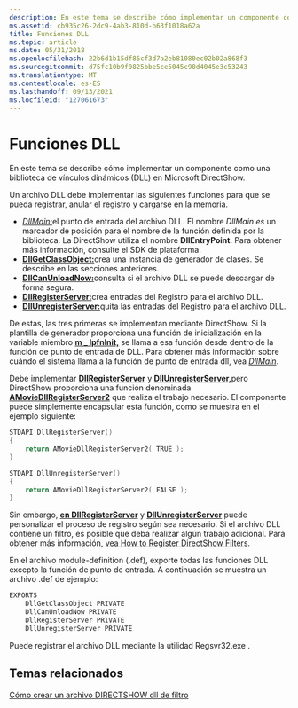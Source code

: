 ```yaml
---
description: En este tema se describe cómo implementar un componente como una biblioteca de vínculos dinámicos (DLL) en Microsoft DirectShow.
ms.assetid: cb935c26-2dc9-4ab3-810d-b63f1018a62a
title: Funciones DLL
ms.topic: article
ms.date: 05/31/2018
ms.openlocfilehash: 22b6d1b15df86cf3d7a2eb81080ec02b02a868f3
ms.sourcegitcommit: d75fc10b9f0825bbe5ce5045c90d4045e3c53243
ms.translationtype: MT
ms.contentlocale: es-ES
ms.lasthandoff: 09/13/2021
ms.locfileid: "127061673"
---
```

# <a name="dll-functions"></a>Funciones DLL

En este tema se describe cómo implementar un componente como una biblioteca de vínculos dinámicos (DLL) en Microsoft DirectShow.

Un archivo DLL debe implementar las siguientes funciones para que se pueda registrar, anular el registro y cargarse en la memoria.

-   [*DllMain:*](/windows/desktop/Dlls/dllmain)el punto de entrada del archivo DLL. El nombre *DllMain es* un marcador de posición para el nombre de la función definida por la biblioteca. La DirectShow utiliza el nombre **DllEntryPoint**. Para obtener más información, consulte el SDK de plataforma.
-   [**DllGetClassObject:**](/windows/desktop/api/combaseapi/nf-combaseapi-dllgetclassobject)crea una instancia de generador de clases. Se describe en las secciones anteriores.
-   [**DllCanUnloadNow:**](/windows/desktop/api/combaseapi/nf-combaseapi-dllcanunloadnow)consulta si el archivo DLL se puede descargar de forma segura.
-   [**DllRegisterServer:**](/windows/desktop/api/olectl/nf-olectl-dllregisterserver)crea entradas del Registro para el archivo DLL.
-   [**DllUnregisterServer:**](/windows/desktop/api/olectl/nf-olectl-dllunregisterserver)quita las entradas del Registro para el archivo DLL.

De estas, las tres primeras se implementan mediante DirectShow. Si la plantilla de generador proporciona una función de inicialización en la variable miembro [**m \_ lpfnInit,**](cfactorytemplate-m-lpfninit.md) se llama a esa función desde dentro de la función de punto de entrada de DLL. Para obtener más información sobre cuándo el sistema llama a la función de punto de entrada dll, vea [*DllMain*](/windows/desktop/Dlls/dllmain).

Debe implementar [**DllRegisterServer**](/windows/desktop/api/olectl/nf-olectl-dllregisterserver) y [**DllUnregisterServer,**](/windows/desktop/api/olectl/nf-olectl-dllunregisterserver)pero DirectShow proporciona una función denominada [**AMovieDllRegisterServer2**](amoviedllregisterserver2.md) que realiza el trabajo necesario. El componente puede simplemente encapsular esta función, como se muestra en el ejemplo siguiente:


```C++
STDAPI DllRegisterServer()
{
    return AMovieDllRegisterServer2( TRUE );
}

STDAPI DllUnregisterServer()
{
    return AMovieDllRegisterServer2( FALSE );
}
```



Sin embargo, [**en DllRegisterServer**](/windows/desktop/api/olectl/nf-olectl-dllregisterserver) y [**DllUnregisterServer**](/windows/desktop/api/olectl/nf-olectl-dllunregisterserver) puede personalizar el proceso de registro según sea necesario. Si el archivo DLL contiene un filtro, es posible que deba realizar algún trabajo adicional. Para obtener más información, [vea How to Register DirectShow Filters](how-to-register-directshow-filters.md).

En el archivo module-definition (.def), exporte todas las funciones DLL excepto la función de punto de entrada. A continuación se muestra un archivo .def de ejemplo:


```C++
EXPORTS
    DllGetClassObject PRIVATE
    DllCanUnloadNow PRIVATE
    DllRegisterServer PRIVATE
    DllUnregisterServer PRIVATE
```



Puede registrar el archivo DLL mediante la utilidad Regsvr32.exe .

## <a name="related-topics"></a>Temas relacionados

<dl> <dt>

[Cómo crear un archivo DIRECTSHOW dll de filtro](how-to-create-a-dll.md)
</dt> </dl>

 

 
